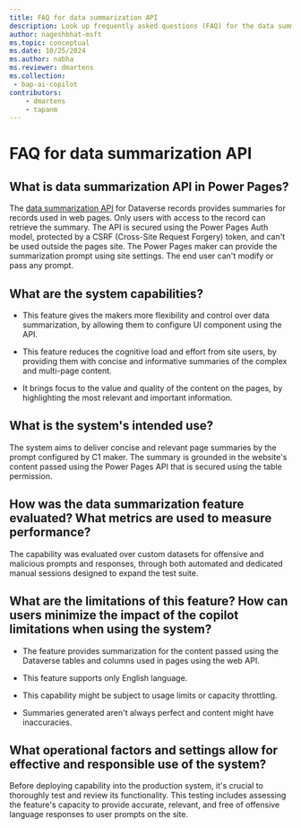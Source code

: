 ```yaml
---
title: FAQ for data summarization API
description: Look up frequently asked questions (FAQ) for the data summarization API of Microsoft Power Pages.
author: nageshbhat-msft
ms.topic: conceptual
ms.date: 10/25/2024
ms.author: nabha
ms.reviewer: dmartens
ms.collection:
 - bap-ai-copilot
contributors:
    - dmartens
    - tapanm
---
```


# FAQ for data summarization API

## What is data summarization API in Power Pages?

The [data summarization API](configure/data-summarization-api.md) for Dataverse records provides summaries for records used in web pages. Only users with access to the record can retrieve the summary. The API is secured using the Power Pages Auth model, protected by a CSRF (Cross-Site Request Forgery) token, and can't be used outside the pages site. The Power Pages maker can provide the summarization prompt using site settings. The end user can't modify or pass any prompt.

## What are the system capabilities?

- This feature gives the makers more flexibility and control over data summarization, by allowing them to configure UI component using the API.

- This feature reduces the cognitive load and effort from site users, by providing them with concise and informative summaries of the complex and multi-page content.

- It brings focus to the value and quality of the content on the pages, by highlighting the most relevant and important information.

## What is the system's intended use?

The system aims to deliver concise and relevant page summaries by the prompt configured by C1 maker. The summary is grounded in the website's content passed using the Power Pages API that is secured using the table permission.

## How was the data summarization feature evaluated? What metrics are used to measure performance?

The capability was evaluated over custom datasets for offensive and malicious prompts and responses, through both automated and dedicated manual sessions designed to expand the test suite.

## What are the limitations of this feature? How can users minimize the impact of the copilot limitations when using the system?

- The feature provides summarization for the content passed using the Dataverse tables and columns used in pages using the web API.

- This feature supports only English language.

- This capability might be subject to usage limits or capacity throttling.

- Summaries generated aren't always perfect and content might have inaccuracies.

## What operational factors and settings allow for effective and responsible use of the system?

Before deploying capability into the production system, it's crucial to thoroughly test and review its functionality. This testing includes assessing the feature's capacity to provide accurate, relevant, and free of offensive language responses to user prompts on the site.
